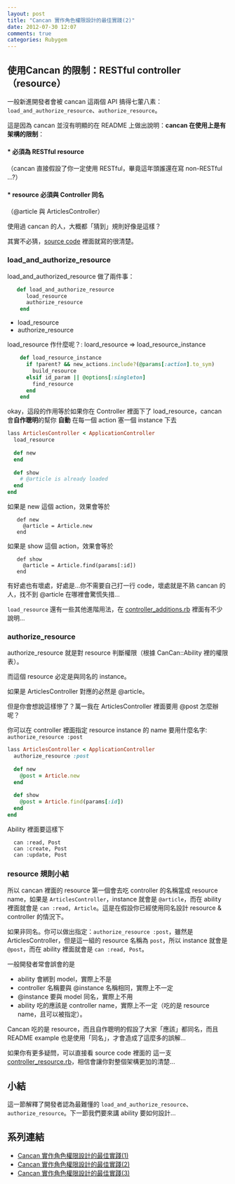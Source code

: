 ```yaml
---
layout: post
title: "Cancan 實作角色權限設計的最佳實踐(2)"
date: 2012-07-30 12:07
comments: true
categories: Rubygem
---
```


## 使用Cancan 的限制：RESTful controller （resource）

一般新進開發者會被  cancan 這兩個 API 搞得七葷八素：`load_and_authorize_resource`、`authorize_resource`。

這是因為 cancan 並沒有明顯的在 README 上做出說明：**cancan 在使用上是有架構的限制**：

#### * 必須為 RESTful resource
（cancan 直接假設了你一定使用 RESTful，畢竟這年頭誰還在寫 non-RESTful …?）

#### * resource 必須與 Controller 同名 
（@article 與 ArticlesController）

使用過 cancan 的人，大概都「猜到」規則好像是這樣？

其實不必猜，[source code](https://github.com/ryanb/cancan/blob/master/lib/cancan/controller_resource.rb) 裡面就寫的很清楚。

### load_and_authorize_resource

load_and_authorized_resource 做了兩件事：

``` ruby
   def load_and_authorize_resource
      load_resource
      authorize_resource
    end
```    

* load_resource
* authorize_resource

load_resource 作什麼呢？: loard_resource => load_resource_instance 

``` ruby
    def load_resource_instance
      if !parent? && new_actions.include?(@params[:action].to_sym)
        build_resource
      elsif id_param || @options[:singleton]
        find_resource
      end
    end
```

okay，這段的作用等於如果你在 Controller 裡面下了 load_resource，cancan 會**自作聰明**的幫你 **自動** 在每一個 action 塞一個 instance 下去

``` ruby
lass ArticlesController < ApplicationController
  load_resource
  
  def new
  end
  
  def show
    # @article is already loaded
  end
end
``` 

如果是 new 這個 action，效果會等於

```
   def new
     @article = Article.new
   end  
```

如果是 show 這個 action，效果會等於

``` 
   def show
     @article = Article.find(params[:id])   
   end
```

有好處也有壞處，好處是…你不需要自己打一行 code，壞處就是不熟 cancan 的人，找不到 @article 在哪裡會驚慌失措…

`load_resource` 還有一些其他進階用法，在 [controller_additions.rb](https://github.com/ryanb/cancan/blob/master/lib/cancan/controller_additions.rb) 裡面有不少說明...


### authorize_resource

authorize_resource 就是對 resource 判斷權限（根據 CanCan::Ability 裡的權限表）。

而這個 resource 必定是與同名的 instance。

如果是 ArticlesController 對應的必然是 @article。

但是你會想說這樣慘了？萬一我在 ArticlesController 裡面要用 @post 怎麼辦呢？

你可以在 controller 裡面指定 resource instance 的 name 要用什麼名字: `authorize_resource :post`

``` ruby
lass ArticlesController < ApplicationController
  authorize_resource :post
  
  def new
    @post = Article.new
  end
  
  def show
    @post = Article.find(params[:id])
  end
end
``` 

Ability 裡面要這樣下

```
  can :read, Post
  can :create, Post
  can :update, Post
```      

### resource 規則小結

所以 cancan 裡面的 resource 第一個會去吃 controller 的名稱當成 resource name，如果是 `ArticlesController`，instance 就會是 `@article`，而在 ability 裡面就會是 `can :read, Article`。這是在假設你已經使用同名設計 resource & controller 的情況下。

如果非同名。你可以做出指定：`authorize_resource :post`，雖然是 ArticlesController，但是這一組的 resource 名稱為 `post`，所以 instance 就會是 `@post`，而在 ability 裡面就會是 `can :read, Post`。

一般開發者常會誤會的是

* ability 會綁到 model，實際上不是
* controller 名稱要與 @instance 名稱相同，實際上不一定
* @instance 要與 model 同名，實際上不用
* ability 吃的應該是 controller name，實際上不一定（吃的是 resource name，且可以被指定）。

Cancan 吃的是 resource，而且自作聰明的假設了大家「應該」都同名，而且 README example 也是使用「同名」，才會造成了這麼多的誤解…

如果你有更多疑問，可以直接看 source code 裡面的 這一支[controller_resource.rb](https://github.com/ryanb/cancan/blob/master/lib/cancan/controller_resource.rb)，相信會讓你對整個架構更加的清楚...

## 小結

這一節解釋了開發者認為最難懂的 `load_and_authorize_resource`、`authorize_resource`。下一節我們要來講 ability 要如何設計…

## 系列連結


* [Cancan 實作角色權限設計的最佳實踐(1)](http://blog.xdite.net/posts/2012/07/30/cancan-rule-engine-authorization-based-library-1/)
* [Cancan 實作角色權限設計的最佳實踐(2)](http://blog.xdite.net/posts/2012/07/30/cancan-rule-engine-authorization-based-library-2/)
* [Cancan 實作角色權限設計的最佳實踐(3)](http://blog.xdite.net/posts/2012/07/30/cancan-rule-engine-authorization-based-library-3/)

